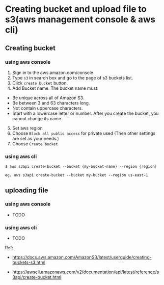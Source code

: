 # Creating bucket and upload file to s3(aws management console & aws cli)

## Creating bucket

### using aws console
1. Sign in to the aws.amazon.com/console
2. Type `s3` in search box and go to the page of s3 buckets list.
3. Click `create bucket` button.
4. Add Bucket name. The bucket name must:
  - Be unique across all of Amazon S3.
  - Be between 3 and 63 characters long.
  - Not contain uppercase characters.
  - Start with a lowercase letter or number.
After you create the bucket, you cannot change its name
5. Set aws region
6. Choose `Block all public access` for private used
   (Then other settings are set as your needs.)
7. Choose `Create bucket`

### using aws cli

```
$ aws s3api create-bucket --bucket {my-bucket-name} --region {region}

eg. aws s3api create-bucket --bucket my-bucket --region us-east-1

```

## uploading file

### using aws console
- TODO

### using aws cli
- TODO


Ref:

- https://docs.aws.amazon.com/AmazonS3/latest/userguide/creating-buckets-s3.html

- https://awscli.amazonaws.com/v2/documentation/api/latest/reference/s3api/create-bucket.html
